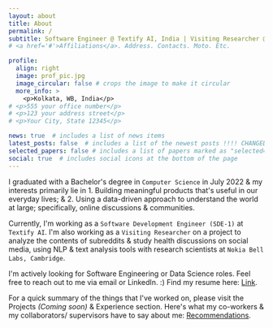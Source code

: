 ```yaml
---
layout: about
title: About
permalink: /
subtitle: Software Engineer @ Textify AI, India | Visiting Researcher @ Nokia Bell Labs, Cambridge
# <a href='#'>Affiliations</a>. Address. Contacts. Moto. Etc.

profile:
  align: right
  image: prof_pic.jpg
  image_circular: false # crops the image to make it circular
  more_info: >
    <p>Kolkata, WB, India</p>
# <p>555 your office number</p>
# <p>123 your address street</p>
# <p>Your City, State 12345</p>

news: true  # includes a list of news items
latest_posts: false  # includes a list of the newest posts !!!! CHANGED !!!!!
selected_papers: false # includes a list of papers marked as "selected={true}" !!!! CHANGED !!!!!
social: true  # includes social icons at the bottom of the page
---
```


I graduated with a Bachelor's degree in `Computer Science` in July 2022 & my interests primarily lie in 1. Building meaningful products that's useful in our everyday lives; & 2. Using a data-driven approach to understand the world at large; specifically, online discussions & communities.

Currently, I'm working as a `Software Development Engineer (SDE-1)` at `Textify AI`. I'm also working as a `Visiting Researcher` on a project to analyze the contents of subreddits & study health discussions on social media, using NLP & text analysis tools with research scientists at `Nokia Bell Labs, Cambridge`.

I'm actively looking for Software Engineering or Data Science roles.
Feel free to reach out to me via email or LinkedIn. :) Find my resume here: [Link](https://bit.ly/adasdevresume).

For a quick summary of the things that I've worked on, please visit the Projects *(Coming soon)* & Experience section.
Here's what my co-workers & my collaborators/ supervisors have to say about me: [Recommendations](/recommendations).